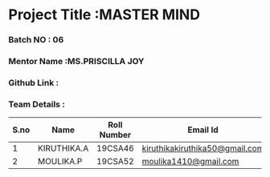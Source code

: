 # Project Title :MASTER MIND 
### Batch NO : 06
### Mentor Name :MS.PRISCILLA JOY 
### Github Link : 
### Team Details :
| S.no  | Name  | Roll Number  | Email Id  |
|-------|-------|--------------|-----------|
| 1  |KIRUTHIKA.A | 19CSA46  | kiruthikakiruthika50@gmail.com  |
|  2 |MOULIKA.P  | 19CSA52  | moulika1410@gmail.com  |
